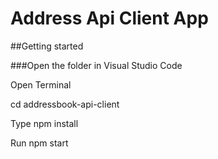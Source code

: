 # Address Api Client App

##Getting started

###Open the folder in Visual Studio Code

Open Terminal

cd addressbook-api-client

Type npm install


Run npm start

